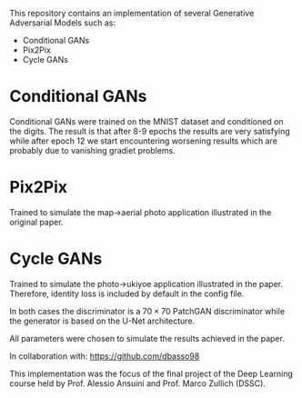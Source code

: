 This repository contains an implementation of several Generative Adversarial Models such as:
- Conditional GANs 
- Pix2Pix
- Cycle GANs

# Conditional GANs
Conditional GANs were trained on the MNIST dataset and conditioned on the digits.
The result is that after 8-9 epochs the results are very satisfying while after epoch 12 we start encountering worsening results which are probably due to vanishing gradiet problems. 

# Pix2Pix
Trained to simulate the map->aerial photo application illustrated in the original paper. 

# Cycle GANs
Trained to simulate the photo->ukiyoe application illustrated in the paper. Therefore, identity loss is included by default in the config file. 

In both cases the discriminator is a $70 \times 70$ PatchGAN discriminator while the generator is based on the U-Net architecture. 

All parameters were chosen to simulate the results achieved in the paper.


In collaboration with:
https://github.com/dbasso98

This implementation was the focus of the final project of the Deep Learning course held by Prof. Alessio Ansuini and Prof. Marco Zullich (DSSC).
